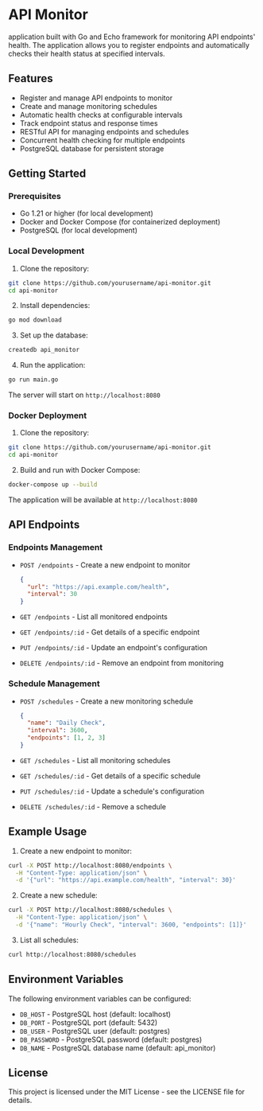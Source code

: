 # API Monitor

application built with Go and Echo framework for monitoring API endpoints' health. The application allows you to register endpoints and automatically checks their health status at specified intervals.

## Features

- Register and manage API endpoints to monitor
- Create and manage monitoring schedules
- Automatic health checks at configurable intervals
- Track endpoint status and response times
- RESTful API for managing endpoints and schedules
- Concurrent health checking for multiple endpoints
- PostgreSQL database for persistent storage

## Getting Started

### Prerequisites

- Go 1.21 or higher (for local development)
- Docker and Docker Compose (for containerized deployment)
- PostgreSQL (for local development)

### Local Development

1. Clone the repository:
```bash
git clone https://github.com/yourusername/api-monitor.git
cd api-monitor
```

2. Install dependencies:
```bash
go mod download
```

3. Set up the database:
```bash
createdb api_monitor
```

4. Run the application:
```bash
go run main.go
```

The server will start on `http://localhost:8080`

### Docker Deployment

1. Clone the repository:
```bash
git clone https://github.com/yourusername/api-monitor.git
cd api-monitor
```

2. Build and run with Docker Compose:
```bash
docker-compose up --build
```

The application will be available at `http://localhost:8080`

## API Endpoints

### Endpoints Management

- `POST /endpoints` - Create a new endpoint to monitor
  ```json
  {
    "url": "https://api.example.com/health",
    "interval": 30
  }
  ```

- `GET /endpoints` - List all monitored endpoints
- `GET /endpoints/:id` - Get details of a specific endpoint
- `PUT /endpoints/:id` - Update an endpoint's configuration
- `DELETE /endpoints/:id` - Remove an endpoint from monitoring

### Schedule Management

- `POST /schedules` - Create a new monitoring schedule
  ```json
  {
    "name": "Daily Check",
    "interval": 3600,
    "endpoints": [1, 2, 3]
  }
  ```

- `GET /schedules` - List all monitoring schedules
- `GET /schedules/:id` - Get details of a specific schedule
- `PUT /schedules/:id` - Update a schedule's configuration
- `DELETE /schedules/:id` - Remove a schedule

## Example Usage

1. Create a new endpoint to monitor:
```bash
curl -X POST http://localhost:8080/endpoints \
  -H "Content-Type: application/json" \
  -d '{"url": "https://api.example.com/health", "interval": 30}'
```

2. Create a new schedule:
```bash
curl -X POST http://localhost:8080/schedules \
  -H "Content-Type: application/json" \
  -d '{"name": "Hourly Check", "interval": 3600, "endpoints": [1]}'
```

3. List all schedules:
```bash
curl http://localhost:8080/schedules
```

## Environment Variables

The following environment variables can be configured:

- `DB_HOST` - PostgreSQL host (default: localhost)
- `DB_PORT` - PostgreSQL port (default: 5432)
- `DB_USER` - PostgreSQL user (default: postgres)
- `DB_PASSWORD` - PostgreSQL password (default: postgres)
- `DB_NAME` - PostgreSQL database name (default: api_monitor)

## License

This project is licensed under the MIT License - see the LICENSE file for details. 
